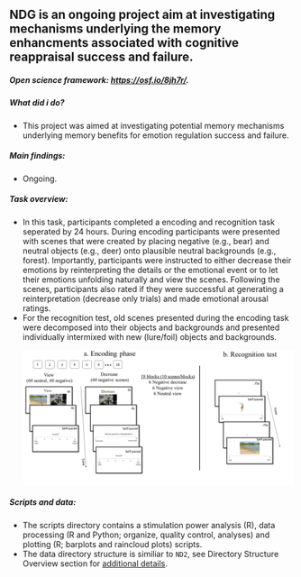 ## NDG is an ongoing project aim at investigating mechanisms underlying the memory enhancments associated with cognitive reappraisal success and failure.
##### Open science framework: https://osf.io/8jh7r/.

##### What did i do?
* This project was aimed at investigating potential memory mechanisms underlying memory benefits for emotion regulation success and failure.
##### Main findings:
* Ongoing.

##### Task overview:
* In this task, participants completed a encoding and recognition task seperated by 24 hours. During encoding participants were presented with scenes that were created by placing negative (e.g., bear) and neutral objects (e.g., deer) onto plausible neutral backgrounds (e.g., forest). Importantly, participants were instructed to either decrease their emotions by reinterpreting the details or the emotional event or to let their emotions unfolding naturally and view the scenes. Following the scenes, participants also rated if they were successful at generating a reinterpretation (decrease only trials) and made emotional arousal ratings.
* For the recognition test, old scenes presented during the encoding task were decomposed into their objects and backgrounds and presented individually intermixed with new (lure/foil) objects and backgrounds.    <p align = "center"> <img src="https://github.com/nickwyeh/ndg_emto/blob/main/figures/task_figure.png"  width="800"> </p> 


 ##### Scripts and data:
* The scripts directory contains a stimulation power analysis (R), data processing (R and Python; organize, quality control, analyses) and plotting (R; barplots and raincloud plots) scripts. 
* The data directory structure is similiar to `ND2`, see Directory Structure Overview section for [additional details](https://github.com/nickwyeh/ND2).
 
